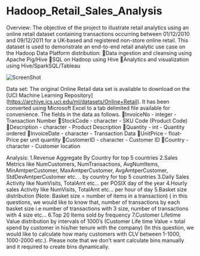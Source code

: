 # Hadoop_Retail_Sales_Analysis
Overview: The objective of the project to illustrate retail analytics using an online retail dataset containing transactions occurring between 01/12/2010 and 09/12/2011 for a UK-based and registered non-store online retail.
This dataset is used to demonstrate an end-to-end retail analytic use case on the Hadoop Data Platform distribution:
Data ingestion and cleansing using Apache Pig/Hive
SQL on Hadoop using Hive
Analytics and visualization using Hive/SparkSQL/Tableau

![ScreenShot]("https://github.com/rohan22sri/Hadoop_Retail_Sales_Analysis/blob/master/architecture.png")



Data set: The original Online Retail data set is available to download on the [UCI Machine Learning Repository]
(https://archive.ics.uci.edu/ml/datasets/Online+Retail). 
It has been converted using Microsoft Excel to a tab delimited file available for convenience. The fields in the data as follows.
InvoiceNo - integer - Transaction Number
StockCode - character - SKU Code (Product Code)
Description - character - Product Description
Quantity - int - Quantity ordered
InvoiceDate - character - Transaction Data
UnitPrice - float- Price per unit quantity
CustomerID - character - Customer ID
Country - character - Customer location

Analysis:
1.Revenue Aggregate By Country for top 5 countries
2.Sales Metrics like NumCustomers, NumTransactions, AvgNumItems, MinAmtperCustomer, MaxAmtperCustomer, AvgAmtperCustomer, StdDevAmtperCustomer etc. .. by country for top 5 countries
3.Daily Sales Activity like NumVisits, TotalAmt etc… per POSIX day of the year
4.Hourly sales Activity like NumVisits, TotalAmt etc… per hour of day
5.Basket size distribution (Note: Basket size = number of items in a transaction) ( in this questions, we would like to know that, number of transactions by each basket size i.e number of transactions with 3 size, number of transactions with 4 size etc…
6.Top 20 Items sold by frequency
7.Customer Lifetime Value distribution by intervals of 1000’s (Customer Life time Value = total spend by customer in his/her tenure with the company) (In this question, we would like to calculate how many customers with CLV between 1-1000, 1000-2000 etc.). Please note that we don’t want calculate bins manually and it required to create bins dynamically.
